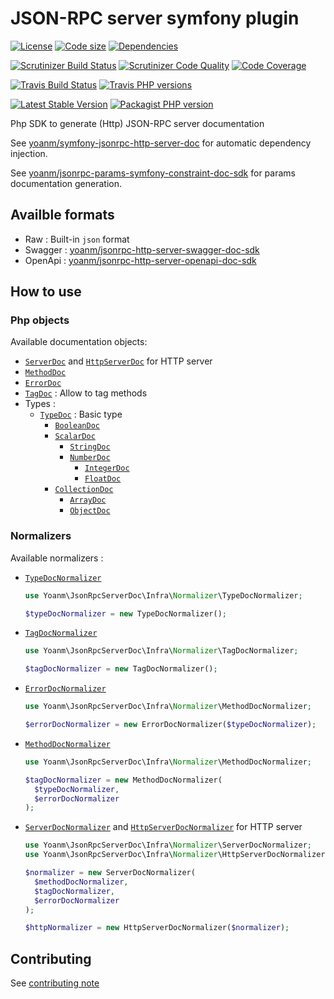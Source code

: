 # JSON-RPC server symfony plugin
[![License](https://img.shields.io/github/license/yoanm/php-jsonrpc-server-doc-sdk.svg)](https://github.com/yoanm/php-jsonrpc-server-doc-sdk) [![Code size](https://img.shields.io/github/languages/code-size/yoanm/php-jsonrpc-server-doc-sdk.svg)](https://github.com/yoanm/php-jsonrpc-server-doc-sdk) [![Dependencies](https://img.shields.io/librariesio/github/yoanm/php-jsonrpc-server-doc-sdk.svg)](https://libraries.io/packagist/yoanm%jsonrpc-server-doc-sdk)

[![Scrutinizer Build Status](https://img.shields.io/scrutinizer/build/g/yoanm/php-jsonrpc-server-doc-sdk.svg?label=Scrutinizer&logo=scrutinizer)](https://scrutinizer-ci.com/g/yoanm/php-jsonrpc-server-doc-sdk/build-status/master) [![Scrutinizer Code Quality](https://img.shields.io/scrutinizer/g/yoanm/php-jsonrpc-server-doc-sdk/master.svg?logo=scrutinizer)](https://scrutinizer-ci.com/g/yoanm/php-jsonrpc-server-doc-sdk/?branch=master) [![Code Coverage](https://img.shields.io/scrutinizer/coverage/g/yoanm/php-jsonrpc-server-doc-sdk/master.svg?logo=scrutinizer)](https://scrutinizer-ci.com/g/yoanm/php-jsonrpc-server-doc-sdk/?branch=master)

[![Travis Build Status](https://img.shields.io/travis/yoanm/php-jsonrpc-server-doc-sdk/master.svg?label=Travis&logo=travis)](https://travis-ci.org/yoanm/php-jsonrpc-server-doc-sdk) [![Travis PHP versions](https://img.shields.io/travis/php-v/yoanm/php-jsonrpc-server-doc-sdk.svg?logo=travis)](https://travis-ci.org/yoanm/php-jsonrpc-server-doc-sdk)

[![Latest Stable Version](https://img.shields.io/packagist/v/yoanm/jsonrpc-server-doc-sdk.svg)](https://packagist.org/packages/yoanm/jsonrpc-server-doc-sdk) [![Packagist PHP version](https://img.shields.io/packagist/php-v/yoanm/jsonrpc-server-doc-sdk.svg)](https://packagist.org/packages/yoanm/jsonrpc-server-doc-sdk)

Php SDK to generate (Http) JSON-RPC server documentation

See [yoanm/symfony-jsonrpc-http-server-doc](https://github.com/yoanm/symfony-jsonrpc-http-server-doc) for automatic dependency injection.

See [yoanm/jsonrpc-params-symfony-constraint-doc-sdk](https://github.com/yoanm/php-jsonrpc-params-symfony-constraint-doc-sdk) for params documentation generation.

## Availble formats

 - Raw : Built-in `json` format
 - Swagger : [yoanm/jsonrpc-http-server-swagger-doc-sdk](https://github.com/yoanm/php-jsonrpc-http-server-swagger-doc-sdk)
 - OpenApi : [yoanm/jsonrpc-http-server-openapi-doc-sdk](https://github.com/yoanm/php-jsonrpc-http-server-openapi-doc-sdk)

## How to use

### Php objects
Available documentation objects:
 - [`ServerDoc`](./src/Domain/Model/ServerDoc.php) and [`HttpServerDoc`](./src/Domain/Model/HttpServerDoc.php) for HTTP server
 - [`MethodDoc`](./src/Domain/Model/MethodDoc.php)
 - [`ErrorDoc`](./src/Domain/Model/ErrorDoc.php)
 - [`TagDoc`](./src/Domain/Model/TagDoc.php) : Allow to tag methods
 - Types : 
   - [`TypeDoc`](./src/Domain/Model/Type/TypeDoc.php) : Basic type
     - [`BooleanDoc`](./src/Domain/Model/Type/BooleanDoc.php)
     - [`ScalarDoc`](./src/Domain/Model/Type/ScalarDoc.php)
       - [`StringDoc`](./src/Domain/Model/Type/StringDoc.php)
       - [`NumberDoc`](./src/Domain/Model/Type/NumberDoc.php)
         - [`IntegerDoc`](./src/Domain/Model/Type/IntegerDoc.php)
         - [`FloatDoc`](./src/Domain/Model/Type/FloatDoc.php)
     - [`CollectionDoc`](./src/Domain/Model/Type/CollectionDoc.php)
       - [`ArrayDoc`](./src/Domain/Model/Type/ArrayDoc.php)
       - [`ObjectDoc`](./src/Domain/Model/Type/ObjectDoc.php)

### Normalizers
Available normalizers : 
 - [`TypeDocNormalizer`](./src/Infra/Normalizer/TypeDocNormalizer.php)
   ```php
   use Yoanm\JsonRpcServerDoc\Infra\Normalizer\TypeDocNormalizer;
   
   $typeDocNormalizer = new TypeDocNormalizer();
   ```
 - [`TagDocNormalizer`](./src/Infra/Normalizer/TagDocNormalizer.php)
   ```php
   use Yoanm\JsonRpcServerDoc\Infra\Normalizer\TagDocNormalizer;
   
   $tagDocNormalizer = new TagDocNormalizer();
   ```
 - [`ErrorDocNormalizer`](./src/Infra/Normalizer/ErrorDocNormalizer.php)
   ```php
   use Yoanm\JsonRpcServerDoc\Infra\Normalizer\MethodDocNormalizer;
   
   $errorDocNormalizer = new ErrorDocNormalizer($typeDocNormalizer);
   ```
 - [`MethodDocNormalizer`](./src/Infra/Normalizer/MethodDocNormalizer.php)
   ```php
   use Yoanm\JsonRpcServerDoc\Infra\Normalizer\MethodDocNormalizer;
   
   $tagDocNormalizer = new MethodDocNormalizer(
     $typeDocNormalizer,
     $errorDocNormalizer
   );
   ```
 - [`ServerDocNormalizer`](./src/Infra/Normalizer/ServerDocNormalizer.php) and [`HttpServerDocNormalizer`](./src/Infra/Normalizer/HttpServerDocNormalizer.php) for HTTP server
   ```php
   use Yoanm\JsonRpcServerDoc\Infra\Normalizer\ServerDocNormalizer;
   use Yoanm\JsonRpcServerDoc\Infra\Normalizer\HttpServerDocNormalizer;
   
   $normalizer = new ServerDocNormalizer(
     $methodDocNormalizer,
     $tagDocNormalizer,
     $errorDocNormalizer
   );
   
   $httpNormalizer = new HttpServerDocNormalizer($normalizer);
   ``` 




## Contributing
See [contributing note](./CONTRIBUTING.md)
